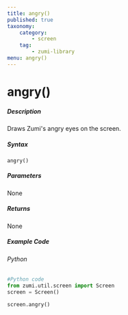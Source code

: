 ```yaml
---
title: angry()
published: true
taxonomy:
    category:
        - screen
    tag:
        - zumi-library
menu: angry()
---
```


# angry()

##### Description
Draws Zumi's angry eyes on the screen.

##### Syntax
```angry()```<br />

##### Parameters
None

##### Returns
None

##### Example Code
###### Python
```python
#Python code
from zumi.util.screen import Screen 
screen = Screen()

screen.angry()
```
